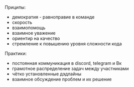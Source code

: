 Приципы:
- демократия - равноправие в команде
- скорость
- взаимопомощь
- взаимное уважение
- ориентир на качество
- стремление к повышению уровня сложности кода 

Практики:
- постоянная коммуникация в discord, telegram и Вк
- грамотное распределение задач между участниками
- чётко установленные дэдлайны
- взаимное обсуждение проблем и их решение
